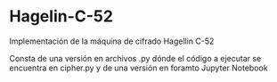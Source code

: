 # Hagelin-C-52
Implementación de la máquina de cifrado Hagellin C-52

Consta de una versión en archivos .py dónde el código a ejecutar se encuentra en cipher.py y de una versión en foramto Jupyter Notebook
